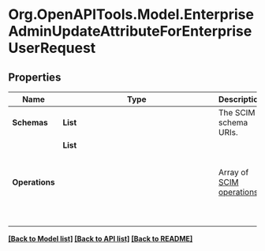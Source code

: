# Org.OpenAPITools.Model.EnterpriseAdminUpdateAttributeForEnterpriseUserRequest

## Properties

Name | Type | Description | Notes
------------ | ------------- | ------------- | -------------
**Schemas** | **List<string>** | The SCIM schema URIs. | 
**Operations** | **List<Object>** | Array of [SCIM operations](https://tools.ietf.org/html/rfc7644#section-3.5.2). | 

[[Back to Model list]](../README.md#documentation-for-models) [[Back to API list]](../README.md#documentation-for-api-endpoints) [[Back to README]](../README.md)

